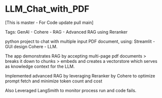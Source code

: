 # LLM_Chat_with_PDF
[This is master - For Code update pull main]

Tags: GenAI - Cohere - RAG - Advanced RAG using Reranker

python project to chat with multiple input PDF document, using:
Streamlit - GUI design
Cohere - LLM. 

The app demonstrates RAG by accepting multi-page pdf documents > breaks it down to chunks > embeds and creates a vectorstore which serves as knowledge context for the LLM.

Implemented advanced RAG by leveraging Reranker by Cohere to optimize prompt fetch and minimize token count and cost

Also Leveraged LangSmith to monitor process run and code fails.

